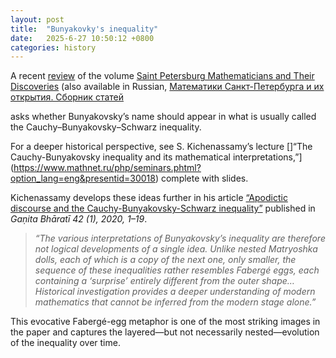 ```yaml
---
layout: post
title:  "Bunyakovky's inequality"
date:   2025-6-27 10:50:12 +0800
categories: history
---
```


A recent [review](https://hal.science/hal-05052554v1/file/review-spbmath.pdf) of the volume [Saint Petersburg Mathematicians and Their Discoveries](https://sites.google.com/view/spbmath)
(also available in Russian, [Математики Санкт-Петербурга и их открытия. Сборник статей](https://biblio.mccme.ru/node/291128)
 
asks whether Bunyakovsky’s name should appear in what is usually called the Cauchy–Bunyakovsky–Schwarz inequality.  


For a deeper historical perspective, see S. Kichenassamy’s lecture 
[]“The Cauchy-Bunyakovsky inequality and its mathematical interpretations,”](https://www.mathnet.ru/php/seminars.phtml?option_lang=eng&presentid=30018) complete with slides.


Kichenassamy develops these ideas further in his article [“Apodictic discourse and the Cauchy-Bunyakovsky-Schwarz inequality”](https://arxiv.org/abs/2504.19543) 
published in *Gaṇita Bhāratī 42 (1), 2020, 1–19*.

> *“The various interpretations of Bunyakovsky’s inequality are therefore not logical developments of a single idea. 
Unlike nested Matryoshka dolls, each of which is a copy of the next one, only smaller, the sequence of these 
inequalities rather resembles Fabergé eggs, each containing a ‘surprise’ entirely different from the outer shape… 
Historical investigation provides a deeper understanding of modern mathematics that cannot be inferred from the modern stage alone.”*  

This evocative Fabergé-egg metaphor is one of the most striking images in the paper and captures the layered—but not necessarily nested—evolution of the inequality over time.

